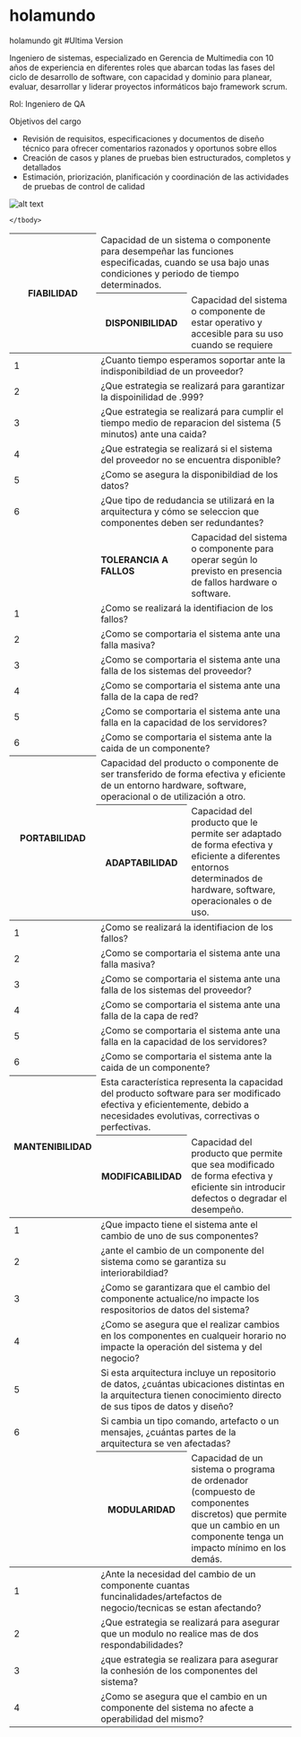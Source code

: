 # holamundo
holamundo git
#Ultima Version


Ingeniero de sistemas, especializado en Gerencia de Multimedia con 10 años de experiencia en diferentes roles que abarcan todas las fases del ciclo de desarrollo de software, con capacidad y dominio para planear, evaluar, desarrollar y liderar proyectos informáticos bajo framework scrum.

Rol: Ingeniero de QA

Objetivos del cargo


- Revisión de requisitos, especificaciones y documentos de diseño técnico para ofrecer comentarios razonados y oportunos sobre ellos
- Creación de casos y planes de pruebas bien estructurados, completos y detallados
- Estimación, priorización, planificación y coordinación de las actividades de pruebas de control de calidad



![alt text](https://github.com/germancubillos/holamundo/blob/master/Screenshot_4.jpg?raw=true)




<table>
    <thead>
        <tr>
           <th rowspan=2>FIABILIDAD</th>
            <td colspan=2 align="left">Capacidad de un sistema o componente para desempeñar  las funciones especificadas, cuando se usa bajo unas condiciones y periodo de tiempo determinados.</td>
        </tr>
          <tr>
            <th>DISPONIBILIDAD</th>
            <td align="left">Capacidad del sistema o componente de estar operativo y accesible para su uso cuando se requiere</td>
        </tr>
    </thead>
    <tbody>
        <tr>
            <td>1</td>
            <td colspan=2>¿Cuanto tiempo esperamos soportar ante la indisponibildiad de un proveedor?</td>
        </tr>
        <tr>
            <td>2</td>
            <td colspan=2>¿Que estrategia se realizará para garantizar la dispoinilidad de .999?</td>
        </tr>
        <tr>
            <td>3</td>
            <td colspan=2>¿Que estrategia se realizará para cumplir el tiempo medio de reparacion del sistema (5 minutos) ante una caida?</td>
        </tr>
        <tr>
            <td>4</td>
            <td colspan=2>¿Que estrategia se realizará si el sistema del proveedor no se encuentra disponible?</td>
        </tr>
		   <tr>
            <td>5</td>
            <td colspan=2>¿Como se asegura la disponibildiad de los datos?</td>
        </tr>
		   <tr>
            <td>6</td>
            <td colspan=2>¿Que tipo de redudancia se utilizará en la arquitectura y cómo se seleccion que componentes deben ser redundantes?</td>
        </tr>
		<tr>
            <td></td>
			<td><b>TOLERANCIA A FALLOS<b></td>
            <td>Capacidad del sistema o componente para operar según lo previsto en presencia de fallos hardware o software.</td>
        </tr>
		<tr>
            <td>1</td>
            <td colspan=2>¿Como se realizará la identifiacion de los fallos?</td>
        </tr>
        <tr>
            <td>2</td>
            <td colspan=2>¿Como se comportaria el sistema ante una falla masiva?</td>
        </tr>
        <tr>
            <td>3</td>
            <td colspan=2>¿Como se comportaria el sistema ante una falla de los sistemas del proveedor?</td>
        </tr>
        <tr>
            <td>4</td>
            <td colspan=2>¿Como se comportaria el sistema ante una falla de la capa de red?</td>
        </tr>
		   <tr>
            <td>5</td>
            <td colspan=2>¿Como se comportaria el sistema ante una falla en la capacidad de los servidores?</td>
        </tr>
		   <tr>
            <td>6</td>
            <td colspan=2>¿Como se comportaria el sistema ante la caida de un componente?</td>
        </tr>
        <tr>
           <th rowspan=2>PORTABILIDAD</th>
            <td colspan=2 align="left">Capacidad del producto o componente de ser transferido de forma efectiva y eficiente de un entorno hardware, software, operacional o de utilización a otro.</td>
        </tr>
          <tr>
            <th>ADAPTABILIDAD</th>
            <td align="left">Capacidad del producto que le permite ser adaptado de forma efectiva y eficiente a diferentes entornos determinados de hardware, software, operacionales o de uso.</td>
        </tr>
    </thead>
    <tbody>
        <tr>
            <td>1</td>
            <td colspan=2>¿Como se realizará la identifiacion de los fallos?</td>
        </tr>
        <tr>
            <td>2</td>
            <td colspan=2>¿Como se comportaria el sistema ante una falla masiva?</td>
        </tr>
        <tr>
            <td>3</td>
            <td colspan=2>¿Como se comportaria el sistema ante una falla de los sistemas del proveedor?</td>
        </tr>
        <tr>
            <td>4</td>
            <td colspan=2>¿Como se comportaria el sistema ante una falla de la capa de red?</td>
        </tr>
		   <tr>
            <td>5</td>
            <td colspan=2>¿Como se comportaria el sistema ante una falla en la capacidad de los servidores?</td>
        </tr>
		   <tr>
            <td>6</td>
            <td colspan=2>¿Como se comportaria el sistema ante la caida de un componente?</td>
        </tr>
	     <tr>
           <th rowspan=2>MANTENIBILIDAD</th>
            <td colspan=2 align="left">Esta característica representa la capacidad del producto software para ser modificado efectiva y eficientemente, debido a necesidades evolutivas, correctivas o perfectivas.</td>
        </tr>
          <tr>
            <th>MODIFICABILIDAD</th>
            <td align="left">Capacidad del producto que permite que sea modificado de forma efectiva y eficiente sin introducir defectos o degradar el desempeño.</td>
        </tr>
    </thead>
    <tbody>
        <tr>
            <td>1</td>
            <td colspan=2>¿Que impacto tiene el sistema ante el cambio de uno de sus componentes?</td>
        </tr>
        <tr>
            <td>2</td>
            <td colspan=2>¿ante el cambio de un componente del sistema como se garantiza su interiorabildiad?</td>
        </tr>
        <tr>
            <td>3</td>
            <td colspan=2>¿Como se garantizara que el cambio del componente actualice/no impacte los respositorios de datos del sistema?</td>
        </tr>
        <tr>
            <td>4</td>
            <td colspan=2>¿Como se asegura que el realizar cambios en los componentes en cualqueir horario no impacte la operación del sistema y del negocio?</td>
        </tr>
		   <tr>
            <td>5</td>
            <td colspan=2>Si esta arquitectura incluye un repositorio de datos, ¿cuántas ubicaciones distintas en la arquitectura tienen conocimiento directo de sus tipos de datos y diseño?</td>
        </tr>
		   <tr>
            <td>6</td>
            <td colspan=2>Si cambia un tipo comando, artefacto o un mensajes, ¿cuántas partes de la arquitectura se ven afectadas?</td>
        </tr>
		<tr>
			<td></td>
            <th>MODULARIDAD</th>
            <td align="left">Capacidad de un sistema o programa de ordenador (compuesto de componentes discretos) que permite que un cambio en un componente tenga un impacto mínimo en los demás.</td>
        </tr>
    </thead>
    <tbody>
        <tr>
            <td>1</td>
            <td colspan=2>¿Ante la necesidad del cambio de un componente cuantas funcinalidades/artefactos de negocio/tecnicas se estan afectando?</td>
        </tr>
        <tr>
            <td>2</td>
            <td colspan=2>¿Que estrategia se realizará para asegurar que un modulo no realice mas de dos respondabilidades?</td>
        </tr>
        <tr>
            <td>3</td>
            <td colspan=2>¿que estrategia se realizara para asegurar la conhesión de los componentes del sistema?</td>
        </tr>
        <tr>
            <td>4</td>
            <td colspan=2>¿Como se asegura que el cambio en un componente del sistema no afecte a operabilidad del mismo?</td>
        </tr>
		 
    </tbody>
</table>






































